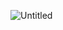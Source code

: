 ![Untitled](https://github.com/obugtekin/SpaceShooterV0.1/assets/73197610/19a65068-e4fb-4fb1-9bc9-0d253c5fb5fa)
